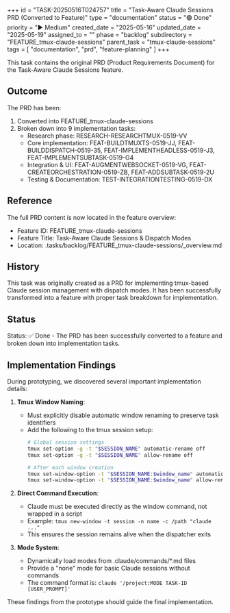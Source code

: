+++
id = "TASK-20250516T024757"
title = "Task-Aware Claude Sessions PRD (Converted to Feature)"
type = "documentation"
status = "🟢 Done"
priority = "▶️ Medium"
created_date = "2025-05-16"
updated_date = "2025-05-19"
assigned_to = ""
phase = "backlog"
subdirectory = "FEATURE_tmux-claude-sessions"
parent_task = "tmux-claude-sessions"
tags = [ "documentation", "prd", "feature-planning" ]
+++

This task contains the original PRD (Product Requirements Document) for the Task-Aware Claude Sessions feature.

## Outcome

The PRD has been:
1. Converted into FEATURE_tmux-claude-sessions
2. Broken down into 9 implementation tasks:
   - Research phase: RESEARCH-RESEARCHTMUX-0519-VV
   - Core implementation: FEAT-BUILDTMUXTS-0519-JJ, FEAT-BUILDDISPATCH-0519-35, FEAT-IMPLEMENTHEADLESS-0519-J3, FEAT-IMPLEMENTSUBTASK-0519-G4
   - Integration & UI: FEAT-AUGMENTWEBSOCKET-0519-VG, FEAT-CREATEORCHESTRATION-0519-ZB, FEAT-ADDSUBTASK-0519-2U
   - Testing & Documentation: TEST-INTEGRATIONTESTING-0519-DX

## Reference

The full PRD content is now located in the feature overview:
- Feature ID: FEATURE_tmux-claude-sessions
- Feature Title: Task-Aware Claude Sessions & Dispatch Modes
- Location: .tasks/backlog/FEATURE_tmux-claude-sessions/_overview.md

## History

This task was originally created as a PRD for implementing tmux-based Claude session management with dispatch modes. It has been successfully transformed into a feature with proper task breakdown for implementation.

## Status

Status: ✅ Done - The PRD has been successfully converted to a feature and broken down into implementation tasks.

## Implementation Findings

During prototyping, we discovered several important implementation details:

1. **Tmux Window Naming**: 
   - Must explicitly disable automatic window renaming to preserve task identifiers
   - Add the following to the tmux session setup:
     ```bash
     # Global session settings
     tmux set-option -g -t "$SESSION_NAME" automatic-rename off
     tmux set-option -g -t "$SESSION_NAME" allow-rename off
     
     # After each window creation
     tmux set-window-option -t "$SESSION_NAME:$window_name" automatic-rename off
     tmux set-window-option -t "$SESSION_NAME:$window_name" allow-rename off
     ```

2. **Direct Command Execution**:
   - Claude must be executed directly as the window command, not wrapped in a script
   - Example: `tmux new-window -t session -n name -c /path "claude ..."`
   - This ensures the session remains alive when the dispatcher exits

3. **Mode System**:
   - Dynamically load modes from .claude/commands/*.md files
   - Provide a "none" mode for basic Claude sessions without commands
   - The command format is: `claude '/project:MODE TASK-ID [USER_PROMPT]'`

These findings from the prototype should guide the final implementation.
